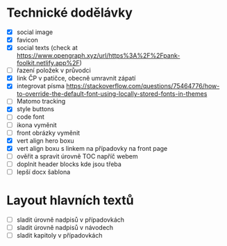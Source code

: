 
# Technické dodělávky

- [x] social image
- [x] favicon
- [x] social texts (check at https://www.opengraph.xyz/url/https%3A%2F%2Fpank-foolkit.netlify.app%2F)
- [ ] řazení položek v průvodci
- [x] link ČP v patičce, obecně umravnit zápatí
- [x] integrovat písma https://stackoverflow.com/questions/75464776/how-to-override-the-default-font-using-locally-stored-fonts-in-themes
- [ ] Matomo tracking
- [x] style buttons
- [ ] code font
- [ ] ikona vyměnit
- [ ] front obrázky vyměnit
- [x] vert align hero boxu
- [x] vert align boxu s linkem na případovky na front page
- [ ] ověřit a spravit úrovně TOC napříč webem
- [ ] doplnit header blocks kde jsou třeba
- [ ] lepší docx šablona

# Layout hlavních textů

- [ ] sladit úrovně nadpisů v případovkách
- [ ] sladit úrovně nadpisů v návodech
- [ ] sladit kapitoly v případovkách
